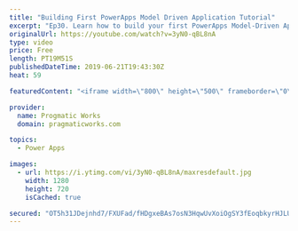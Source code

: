 ```yaml
---
title: "Building First PowerApps Model Driven Application Tutorial"
excerpt: "Ep30. Learn how to build your first PowerApps Model-Driven Application in just a few minutes. Work along with me while we build an application together with a business process and a screen to edit several entities.   To build a canvas application, check out this video: https://www.youtube.com/watch?v=CubdnBklOzg&t=4s"
originalUrl: https://youtube.com/watch?v=3yN0-qBL8nA
type: video
price: Free
length: PT19M51S
publishedDateTime: 2019-06-21T19:43:30Z
heat: 59

featuredContent: "<iframe width=\"800\" height=\"500\" frameborder=\"0\" src=\"https://www.youtube.com/embed/3yN0-qBL8nA\" allow=\"accelerometer; autoplay; encrypted-media; gyroscope; picture-in-picture\" allowfullscreen></iframe>"

provider:
  name: Progmatic Works
  domain: pragmaticworks.com

topics:
  - Power Apps

images:
  - url: https://i.ytimg.com/vi/3yN0-qBL8nA/maxresdefault.jpg
    width: 1280
    height: 720
    isCached: true

secured: "OT5h31JDejnhd7/FXUFad/fHDgxeBAs7osN3HqwUvXoiOgSY3fEoqbkyrHJLUnO6XauXpaJ9N2UjkzfyyI2uU8X8jEn7cPml77g1KBKGFgnLGWiXv2EhfNR/XJjFJbIFQqS5JjepRlojHeiiVSvk1mtnZoiWRovPVqIyfEVGalz+2rV0fj4MJHwM3va9F5d/yiRBmAaPwepZEqaUp22Su7JpPrLA8YNb+L8VYxc1cLQN0u+b8Qy7kWnZsaRDuGOjhe0I+X7Ut8OZYU1CK7tmJerOXCk4I6Ss09pzDf287m2jKbpNEslxyegzia5SIP3pWFPdeCZeZoK42DQslA2q6fwaXSx0+pebynvQA3TNVgDgXY6H9HxVvu+/zw/1kW6pywbPIl95RCw62eIEwwnwtcpJzLeUsHhoyWCEQdKmjUA=;AeLOKMiisig+KuspG3X97g=="
---
```


